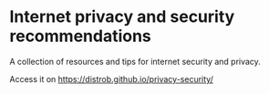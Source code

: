 # Internet privacy and security recommendations

A collection of resources and tips for internet security and privacy. 

Access it on https://distrob.github.io/privacy-security/
